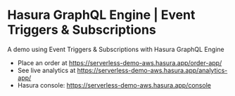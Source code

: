 # Hasura GraphQL Engine | Event Triggers & Subscriptions

A demo using Event Triggers & Subscriptions with Hasura GraphQL Engine

- Place an order at https://serverless-demo-aws.hasura.app/order-app/
- See live analytics at https://serverless-demo-aws.hasura.app/analytics-app/
- Hasura console: https://serverless-demo-aws.hasura.app/console
